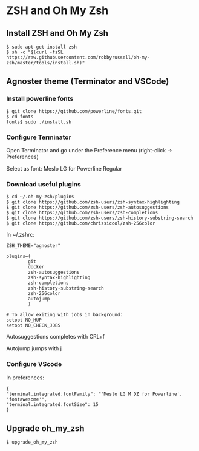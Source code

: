 # ZSH and Oh My Zsh

## Install ZSH and Oh My Zsh
```
$ sudo apt-get install zsh
$ sh -c "$(curl -fsSL https://raw.githubusercontent.com/robbyrussell/oh-my-zsh/master/tools/install.sh)"
```

## Agnoster theme (Terminator and VSCode)

### Install powerline fonts
```
$ git clone https://github.com/powerline/fonts.git
$ cd fonts
fonts$ sudo ./install.sh
```

### Configure Terminator

Open Terminator and go under the Preference menu (right-click -> Preferences) 

Select as font: Meslo LG for Powerline Regular

### Download useful plugins

```
$ cd ~/.oh-my-zsh/plugins
$ git clone https://github.com/zsh-users/zsh-syntax-highlighting
$ git clone https://github.com/zsh-users/zsh-autosuggestions
$ git clone https://github.com/zsh-users/zsh-completions
$ git clone https://github.com/zsh-users/zsh-history-substring-search
$ git clone https://github.com/chrissicool/zsh-256color
```

In ~/.zshrc:

```
ZSH_THEME="agnoster"

plugins=(
        git
        docker
        zsh-autosuggestions
        zsh-syntax-highlighting
        zsh-completions
        zsh-history-substring-search
        zsh-256color
        autojump
        )

# To allow exiting with jobs in background:
setopt NO_HUP
setopt NO_CHECK_JOBS
```

Autosuggestions completes with CRL+f

Autojump jumps with j


### Configure VScode

In preferences:

```
{
"terminal.integrated.fontFamily": "'Meslo LG M DZ for Powerline', 'fontawesome'",
"terminal.integrated.fontSize": 15
}
```


## Upgrade oh_my_zsh
```
$ upgrade_oh_my_zsh
```
